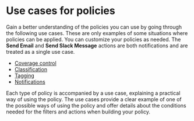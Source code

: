# Use cases for policies

Gain a better understanding of the policies you can use by going through the following use cases. These are only examples of some situations where policies can be applied. You can customize your policies as needed. The **Send Email** and **Send Slack Message** actions are both notifications and are treated as a single use case.&#x20;

* [Coverage control](coverage-control-policy-use-case.md)
* [Classification](classification-policy-use-case.md)
* [Tagging](tagging-policy-use-case.md)
* [Notifications](notification-policy-use-case.md)

Each type of policy is accompanied by a use case, explaining a practical way of using the policy. The use cases provide a clear example of one of the possible ways of using the policy and offer details about the conditions needed for the filters and actions when building your policy.
